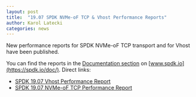 ```yaml
---
layout: post
title:  "19.07 SPDK NVMe-oF TCP & Vhost Performance Reports"
author: Karol Latecki
categories: news
---
```


New performance reports for SPDK NVMe-oF TCP transport and for Vhost have been published.

You can find the reports in the [Documentation section](https://spdk.io/doc/) on [www.spdk.io](https://spdk.io/doc/).
Direct links:
- [SPDK 19.07 Vhost Performance Report](https://dqtibwqq6s6ux.cloudfront.net/download/performance-reports/SPDK_vhost_perf_report_19.07.pdf)
- [SPDK 19.07 NVMe-oF TCP Performance Report](https://dqtibwqq6s6ux.cloudfront.net/download/performance-reports/SPDK_nvmeof_tcp_perf_report_19.07.pdf)
